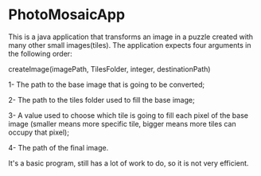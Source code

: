 # PhotoMosaicApp

This is a java application that transforms an image in a puzzle created with many other small images(tiles).
The application expects four arguments in the following order:

createImage(imagePath, TilesFolder, integer, destinationPath)

1- The path to the base image that is going to be converted;

2- The path to the tiles folder used to fill the base image;

3- A value used to choose which tile is going to fill each pixel of the base image (smaller means more specific tile, bigger means more tiles can occupy that pixel);

4- The path of the final image.


It's a basic program, still has a lot of work to do, so it is not very efficient.
